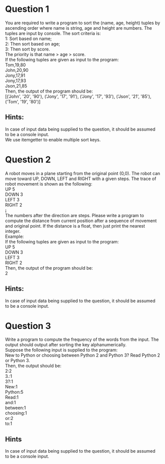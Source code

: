 # Question 1
You are required to write a program to sort the (name, age, height) tuples by ascending order where name is string, age and height are numbers. The tuples are input by console. The sort criteria is:  
1: Sort based on name;  
2: Then sort based on age;  
3: Then sort by score.  
The priority is that name > age > score.  
If the following tuples are given as input to the program:  
Tom,19,80  
John,20,90  
Jony,17,91  
Jony,17,93  
Json,21,85  
Then, the output of the program should be:  
[('John', '20', '90'), ('Jony', '17', '91'), ('Jony', '17', '93'), ('Json', '21', '85'), ('Tom', '19', '80')]  

## Hints:
In case of input data being supplied to the question, it should be assumed to be a console input.  
We use itemgetter to enable multiple sort keys.

# Question 2
A robot moves in a plane starting from the original point (0,0). The robot can move toward UP, DOWN, LEFT and RIGHT with a given steps. The trace of robot movement is shown as the following:  
UP 5  
DOWN 3  
LEFT 3  
RIGHT 2  
¡­  
The numbers after the direction are steps. Please write a program to compute the distance from current position after a sequence of movement and original point. If the distance is a float, then just print the nearest integer.  
Example:  
If the following tuples are given as input to the program:  
UP 5  
DOWN 3  
LEFT 3  
RIGHT 2  
Then, the output of the program should be:  
2  

## Hints:
In case of input data being supplied to the question, it should be assumed to be a console input.

# Question 3
Write a program to compute the frequency of the words from the input. The output should output after sorting the key alphanumerically.   
Suppose the following input is supplied to the program:  
New to Python or choosing between Python 2 and Python 3? Read Python 2 or Python 3.  
Then, the output should be:  
2:2  
3.:1  
3?:1  
New:1  
Python:5  
Read:1  
and:1  
between:1  
choosing:1  
or:2  
to:1  

## Hints
In case of input data being supplied to the question, it should be assumed to be a console input.  

